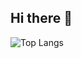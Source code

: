 ## Hi there 👋

![Top Langs](https://github-readme-stats.vercel.app/api/top-langs/?username=lipedevv)
